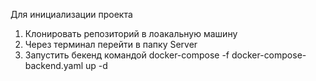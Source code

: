 Для инициализации проекта

1) Клонировать репозиторий в лоакальную машину
2) Через терминал перейти в папку Server 
3) Запустить бекенд командой docker-compose -f docker-compose-backend.yaml up -d
